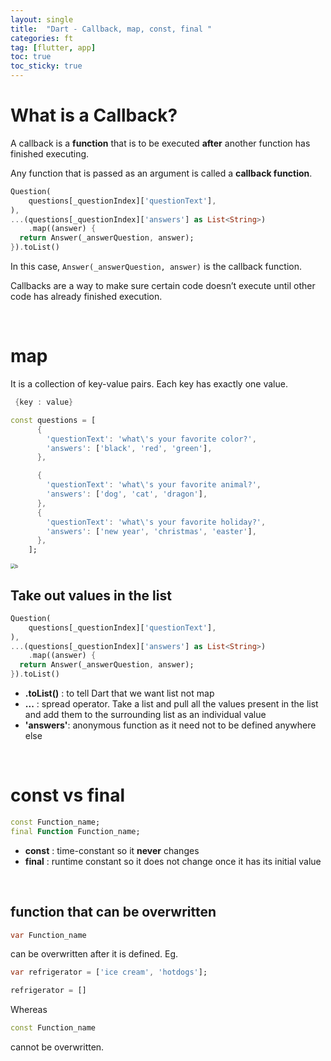 ```yaml
---
layout: single
title:  "Dart - Callback, map, const, final "
categories: ft
tag: [flutter, app]
toc: true
toc_sticky: true
---
```


# What is a Callback?

A callback is a **function** that is to be executed **after** another function has finished executing.

Any function that is passed as an argument is called a **callback function**.

```dart
Question(
	questions[_questionIndex]['questionText'],
),
...(questions[_questionIndex]['answers'] as List<String>)
	.map((answer) {
  return Answer(_answerQuestion, answer);
}).toList()
```

In this case, `Answer(_answerQuestion, answer)` is the callback function.

Callbacks are a way to make sure certain code doesn’t execute until other code has already finished execution.

<br>

# map

It is a collection of key-value pairs. Each key has exactly one value.

```dart
 {key : value}
```

```dart
const questions = [
      {
        'questionText': 'what\'s your favorite color?',
        'answers': ['black', 'red', 'green'],
      },

      {
        'questionText': 'what\'s your favorite animal?',
        'answers': ['dog', 'cat', 'dragon'],
      },
      {
        'questionText': 'what\'s your favorite holiday?',
        'answers': ['new year', 'christmas', 'easter'],
      },
    ];
```

<img src="../../images/2022-02-18-ft5/b.png" alt="b" style="zoom:50%;" />

<br>

## Take out values in the list

```dart
Question(
	questions[_questionIndex]['questionText'],
),
...(questions[_questionIndex]['answers'] as List<String>)
	.map((answer) {
  return Answer(_answerQuestion, answer);
}).toList()
```

- **.toList()** : to tell Dart that we want list not map
- **...** : spread operator. Take a list and pull all the values present in the list and add them to the surrounding list as an individual value
- **'answers'**: anonymous function as it need not to be defined anywhere else

<br>

# const vs final

```dart
const Function_name;
final Function Function_name;
```

- **const** : time-constant so it **never** changes
- **final** : runtime constant so it does not change once it has its initial value

<br>

## function that can be overwritten

```dart
var Function_name
```

can be overwritten after it is defined. Eg.

```dart
var refrigerator = ['ice cream', 'hotdogs'];

refrigerator = []
```

Whereas 

```dart
const Function_name
```

cannot be overwritten.
